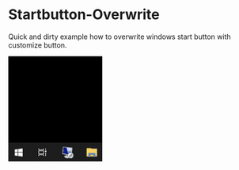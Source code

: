 # Startbutton-Overwrite
Quick and dirty example how to overwrite windows start button with customize button.

![alt text](https://raw.githubusercontent.com/proxytype/Startbutton-Overwrite/main/start-overwrite.gif)
